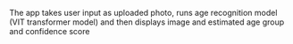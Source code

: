The app takes user input as uploaded photo, runs age recognition model (VIT transformer model) and then displays image and estimated age group and confidence score